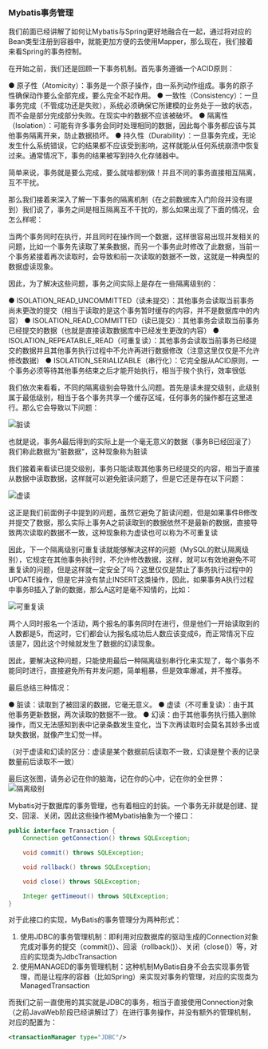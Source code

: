 ### Mybatis事务管理

我们前面已经讲解了如何让Mybatis与Spring更好地融合在一起，通过将对应的Bean类型注册到容器中，就能更加方便的去使用Mapper，那么现在，我们接着来看Spring的事务控制。

在开始之前，我们还是回顾一下事务机制。首先事务遵循一个ACID原则：

● 原子性（Atomicity）：事务是一个原子操作，由一系列动作组成。事务的原子性确保动作要么全部完成，要么完全不起作用。
● 一致性（Consistency）：一旦事务完成（不管成功还是失败），系统必须确保它所建模的业务处于一致的状态，而不会是部分完成部分失败。在现实中的数据不应该被破坏。
● 隔离性（Isolation）：可能有许多事务会同时处理相同的数据，因此每个事务都应该与其他事务隔离开来，防止数据损坏。
● 持久性（Durability）：一旦事务完成，无论发生什么系统错误，它的结果都不应该受到影响，这样就能从任何系统崩溃中恢复过来。通常情况下，事务的结果被写到持久化存储器中。

简单来说，事务就是要么完成，要么就啥都别做！并且不同的事务直接相互隔离，互不干扰。

那么我们接着来深入了解一下事务的隔离机制（在之前数据库入门阶段并没有提到）我们说了，事务之间是相互隔离互不干扰的，那么如果出现了下面的情况，会怎么样呢：

当两个事务同时在执行，并且同时在操作同一个数据，这样很容易出现并发相关的问题，比如一个事务先读取了某条数据，而另一个事务此时修改了此数据，当前一个事务紧接着再次读取时，会导致和前一次读取的数据不一致，这就是一种典型的数据虚读现象。

因此，为了解决这些问题，事务之间实际上是存在一些隔离级别的：

● ISOLATION_READ_UNCOMMITTED（读未提交）：其他事务会读取当前事务尚未更改的提交（相当于读取的是这个事务暂时缓存的内容，并不是数据库中的内容）
● ISOLATION_READ_COMMITTED（读已提交）：其他事务会读取当前事务已经提交的数据（也就是直接读取数据库中已经发生更改的内容）
● ISOLATION_REPEATABLE_READ（可重复读）：其他事务会读取当前事务已经提交的数据并且其他事务执行过程中不允许再进行数据修改（注意这里仅仅是不允许修改数据）
● ISOLATION_SERIALIZABLE（串行化）：它完全服从ACID原则，一个事务必须等待其他事务结束之后才能开始执行，相当于挨个执行，效率很低

我们依次来看看，不同的隔离级别会导致什么问题。首先是读未提交级别，此级别属于最低级别，相当于各个事务共享一个缓存区域，任何事务的操作都在这里进行。那么它会导致以下问题：

![脏读](https://www.yuque.com/api/filetransfer/images?url=http%3A%2F%2Fimage.mamicode.com%2Finfo%2F202004%2F20200406202855520730.png&sign=6edec6973e0055ea10c7d80bd921139babcbc434082607c2c8c0ed2fb5cec222)

也就是说，事务A最后得到的实际上是一个毫无意义的数据（事务B已经回滚了）我们称此数据为"脏数据"，这种现象称为脏读

我们接着来看读已提交级别，事务只能读取其他事务已经提交的内容，相当于直接从数据中读取数据，这样就可以避免脏读问题了，但是它还是存在以下问题：

![虚读](https://www.yuque.com/api/filetransfer/images?url=http%3A%2F%2Fimage.mamicode.com%2Finfo%2F202004%2F20200406202856166262.png&sign=3b4ed0759b15d9aaa1cae19cc8c80adc1a5cd14866611da50219def048de57ff)


这正是我们前面例子中提到的问题，虽然它避免了脏读问题，但是如果事件B修改并提交了数据，那么实际上事务A之前读取到的数据依然不是最新的数据，直接导致两次读取的数据不一致，这种现象称为虚读也可以称为不可重复读

因此，下一个隔离级别可重复读就能够解决这样的问题（MySQL的默认隔离级别），它规定在其他事务执行时，不允许修改数据，这样，就可以有效地避免不可重复读的问题，但是这样就一定安全了吗？这里仅仅是禁止了事务执行过程中的UPDATE操作，但是它并没有禁止INSERT这类操作，因此，如果事务A执行过程中事务B插入了新的数据，那么A这时是毫不知情的，比如：

![可重复读](D:\Tools\IdeaProjects\nova\nova-spring-mybatis\src\main\img\可重复读.png)


两个人同时报名一个活动，两个报名的事务同时在进行，但是他们一开始读取到的人数都是5，而这时，它们都会认为报名成功后人数应该变成6，而正常情况下应该是7，因此这个时候就发生了数据的幻读现象。

因此，要解决这种问题，只能使用最后一种隔离级别串行化来实现了，每个事务不能同时进行，直接避免所有并发问题，简单粗暴，但是效率爆减，并不推荐。

最后总结三种情况：

● 脏读：读取到了被回滚的数据，它毫无意义。
● 虚读（不可重复读）：由于其他事务更新数据，两次读取的数据不一致。
● 幻读：由于其他事务执行插入删除操作，而又无法感知到表中记录条数发生变化，当下次再读取时会莫名其妙多出或缺失数据，就像产生幻觉一样。

（对于虚读和幻读的区分：虚读是某个数据前后读取不一致，幻读是整个表的记录数量前后读取不一致）


最后这张图，请务必记在你的脑海，记在你的心中，记在你的全世界：
![隔离级别](D:\Tools\IdeaProjects\nova\nova-spring-mybatis\src\main\img\隔离级别.png)


Mybatis对于数据库的事务管理，也有着相应的封装。一个事务无非就是创建、提交、回滚、关闭，因此这些操作被Mybatis抽象为一个接口：
~~~java
public interface Transaction {
    Connection getConnection() throws SQLException;

    void commit() throws SQLException;

    void rollback() throws SQLException;

    void close() throws SQLException;

    Integer getTimeout() throws SQLException;
}
~~~

对于此接口的实现，MyBatis的事务管理分为两种形式：

1. 使用JDBC的事务管理机制：即利用对应数据库的驱动生成的Connection对象完成对事务的提交（commit()）、回滚（rollback()）、关闭（close()）等，对应的实现类为JdbcTransaction
2. 使用MANAGED的事务管理机制：这种机制MyBatis自身不会去实现事务管理，而是让程序的容器（比如Spring）来实现对事务的管理，对应的实现类为ManagedTransaction

而我们之前一直使用的其实就是JDBC的事务，相当于直接使用Connection对象（之前JavaWeb阶段已经讲解过了）在进行事务操作，并没有额外的管理机制，对应的配置为：

~~~xml
<transactionManager type="JDBC"/>
~~~